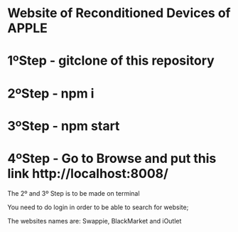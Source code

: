 # Website of Reconditioned Devices of APPLE

# 1ºStep - gitclone of this repository
# 2ºStep - npm i
# 3ºStep - npm start
# 4ºStep - Go to Browse and put this link http://localhost:8008/

The 2º and 3º Step is to be made on terminal

You need to do login in order to be able to search for website;

The websites names are:
Swappie, BlackMarket and iOutlet
